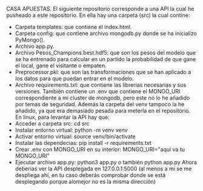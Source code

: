CASA APUESTAS.
El siguiente repositorio corresponde a una API la cual he pusheado a este repositorio.
En ella hay una carpeta (src) la cual contine:
- Carpeta templates: que contiene el index.html.
- Carpeta config: que contiene archivo mongodb.py donde se ha inicializo PyMongo().
- Archivo app.py.
- Archivo Pesos_Champions.best.hdf5: que son los pesos del modelo que se ha entrenado para calcular en un partido la probabilidad de que gane el local, gane el visitante o empaten.
- Preprocessor.pkl: que son las transformaciones que se han aplicado a los datos para que puedan entrar en el modelo.
- Archivo requirements.txt: que contiene las librerias necesarias y sus versiones.
También contiene un .env que contiene el MONGO_URI correspondiente a mi cluster de mongodb, pero este no lo he añadido por temas de seguridad. Además la carpeta del venv tampoco la he añadido,
ya que era demasiado pesada para meterla en el repositorio.
En linux, para levantar la API hay que:
- Acceder a carpeta src: cd src
- Instalar entorno virtual: python -m venv venv
- Activar entorno virtual: source venv/bin/activate
- Instalar las dependecias: pip install -r requirements.txt
- Crear .env con MONGO_URI en su interior: MONGO_URI="aqui va tu MONGO_URI"
- Ejecutar archivo app.py: python3 app.py o también python app.py
Ahora deberias ver la API desplegada en 127.0.0.1:5000 (al menos a mi se me despliega ahí, en tu caso deberás comprobar donde se está desplegando porque alomejor no es la misma dirección)
